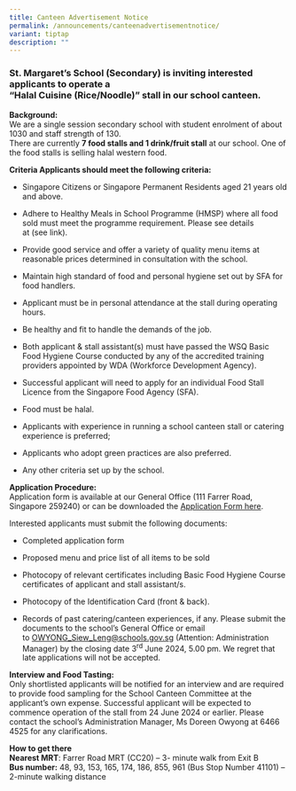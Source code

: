 ```yaml
---
title: Canteen Advertisement Notice
permalink: /announcements/canteenadvertisementnotice/
variant: tiptap
description: ""
---
```

<h3>St. Margaret’s School (Secondary) is inviting interested applicants to operate a <br><strong>“Halal Cuisine (Rice/Noodle)”</strong>&nbsp;stall in our school canteen.</h3>
<p><strong>Background:</strong> 
<br>We are a single session secondary school with student enrolment of about
1030 and staff strength of 130.
<br>There are currently&nbsp;<strong>7 food stalls and 1 drink/fruit stall</strong>&nbsp;at
our school. One of the food stalls is selling halal western food.</p>
<p><strong>Criteria Applicants should meet the following criteria:</strong>
</p>
<ul data-tight="true" class="tight">
<li>
<p>Singapore Citizens or Singapore Permanent Residents aged 21 years old
and above.</p>
</li>
<li>
<p>Adhere to Healthy Meals in School Programme (HMSP) where all food sold
must meet the programme requirement. Please see details at&nbsp;(see&nbsp;link).</p>
</li>
<li>
<p>Provide good service and offer a variety of quality menu items at reasonable
prices determined in consultation with the school.</p>
</li>
<li>
<p>Maintain high standard of food and personal hygiene set out by SFA for
food handlers.</p>
</li>
<li>
<p>Applicant must be in personal attendance at the stall during operating
hours.</p>
</li>
<li>
<p>Be healthy and fit to handle the demands of the job.</p>
</li>
<li>
<p>Both applicant &amp; stall assistant(s) must have passed the WSQ Basic
Food Hygiene Course conducted by any of the accredited training providers
appointed by WDA (Workforce Development Agency).</p>
</li>
<li>
<p>Successful applicant will need to apply for an individual Food Stall Licence
from the Singapore Food Agency (SFA).</p>
</li>
<li>
<p>Food must be halal.</p>
</li>
<li>
<p>Applicants with experience in running a school canteen stall or catering
experience is preferred;</p>
</li>
<li>
<p>Applicants who adopt green practices are also preferred.</p>
</li>
<li>
<p>Any other criteria set up by the school.</p>
</li>
</ul>
<p><strong>Application Procedure:</strong> 
<br>Application form is available at our General Office (111 Farrer Road,
Singapore 259240) or can be downloaded the&nbsp;<a href="https://www.stmargaretssec.moe.edu.sg/files/application%20for%20canteen%20stall%20in%20existing%20school.pdf" rel="noopener noreferrer nofollow" target="_blank">Application Form here</a>.</p>
<p>Interested applicants must submit the following documents:</p>
<ul data-tight="true" class="tight">
<li>
<p>Completed application form</p>
</li>
<li>
<p>Proposed menu and price list of all items to be sold</p>
</li>
<li>
<p>Photocopy of relevant certificates including Basic Food Hygiene Course
certificates of applicant and stall assistant/s.</p>
</li>
<li>
<p>Photocopy of the Identification Card (front &amp; back).</p>
</li>
<li>
<p>Records of past catering/canteen experiences, if any. Please submit the
documents to the school’s General Office or email to&nbsp;<a href="https://www.stmargaretssec.moe.edu.sg/files/application%20for%20canteen%20stall%20in%20existing%20school.pdf" rel="noopener noreferrer nofollow" target="_blank">OWYONG_Siew_Leng@schools.gov.sg</a> (Attention:
Administration Manager) by the closing date 3<sup>rd</sup> June 2024, 5.00
pm. We regret that late applications will not be accepted.</p>
</li>
</ul>
<p><strong>Interview and Food Tasting:</strong> 
<br>Only shortlisted applicants will be notified for an interview and are
required to provide food sampling for the School Canteen Committee at the
applicant’s own expense. Successful applicant will be expected to commence
operation of the stall from 24 June 2024 or earlier. Please contact the
school’s Administration Manager, Ms Doreen Owyong at&nbsp;6466 4525&nbsp;for
any clarifications.</p>
<p><strong>How to get there</strong> 
<br><strong>Nearest MRT</strong>: Farrer Road MRT (CC20) – 3- minute walk
from Exit B
<br><strong>Bus number:</strong>&nbsp;48, 93, 153, 165, 174, 186, 855, 961
(Bus Stop Number 41101) – 2-minute walking distance</p>